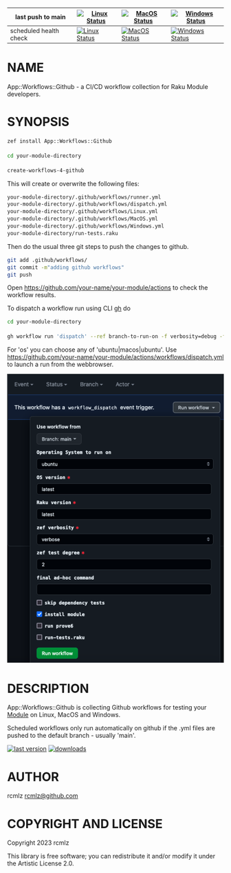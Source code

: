 |last push to main|[![Linux Status](https://github.com/zero-overhead/App-Workflows-Github/actions/workflows/Linux.yml/badge.svg?event=push)](https://github.com/zero-overhead/App-Workflows-Github/actions)|[![MacOS Status](https://github.com/zero-overhead/App-Workflows-Github/actions/workflows/MacOS.yml/badge.svg?event=push)](https://github.com/zero-overhead/App-Workflows-Github/actions)|[![Windows Status](https://github.com/zero-overhead/App-Workflows-Github/actions/workflows/Windows.yml/badge.svg?event=push)](https://github.com/zero-overhead/App-Workflows-Github/actions) |
|---|---|---|---| 
|scheduled health check|[![Linux Status](https://github.com/zero-overhead/App-Workflows-Github/actions/workflows/Linux.yml/badge.svg?event=schedule)](https://github.com/zero-overhead/App-Workflows-Github/actions)|[![MacOS Status](https://github.com/zero-overhead/App-Workflows-Github/actions/workflows/MacOS.yml/badge.svg?event=schedule)](https://github.com/zero-overhead/App-Workflows-Github/actions)|[![Windows Status](https://github.com/zero-overhead/App-Workflows-Github/actions/workflows/Windows.yml/badge.svg?event=schedule)](https://github.com/zero-overhead/App-Workflows-Github/actions)| 

NAME
====

App::Workflows::Github - a CI/CD workflow collection for Raku Module developers.

SYNOPSIS
========

```bash
zef install App::Workflows::Github

cd your-module-directory

create-workflows-4-github
```

This will create or overwrite the following files:

```bash
your-module-directory/.github/workflows/runner.yml
your-module-directory/.github/workflows/dispatch.yml
your-module-directory/.github/workflows/Linux.yml
your-module-directory/.github/workflows/MacOS.yml
your-module-directory/.github/workflows/Windows.yml
your-module-directory/run-tests.raku
```

Then do the usual three git steps to push the changes to github.

```bash
git add .github/workflows/
git commit -m"adding github workflows"
git push
```

Open https://github.com/your-name/your-module/actions to check the workflow results.

To dispatch a workflow run using CLI [gh](https://cli.github.com/manual/) do

```bash
cd your-module-directory

gh workflow run 'dispatch' --ref branch-to-run-on -f verbosity=debug -f os=windows -f run_prove6=true -f install_module=true -f skip_deps_tests=false
```

For 'os' you can choose any of 'ubuntu|macos|ubuntu'. Use https://github.com/your-name/your-module/actions/workflows/dispatch.yml to launch a run from the webbrowser.

![screenshot of dispatch menu](https://github.com/zero-overhead/App-Workflows-Github/blob/main/resources/dispatch-screenshot.png?raw=true)

DESCRIPTION
===========

App::Workflows::Github is collecting Github workflows for testing your [Module](https://raku.land) on Linux, MacOS and Windows.

Scheduled workflows only run automatically on github if the .yml files are pushed to the default branch - usually 'main'.

[![last version](https://raku.land/zef:zero-overhead/App::Workflows::Github/badges/version)](https://raku.land/zef:zero-overhead/App::Workflows::Github/badges) [![downloads](https://raku.land/zef:zero-overhead/App::Workflows::Github/badges/downloads)](https://raku.land/zef:zero-overhead/App::Workflows::Github/badges)

AUTHOR
======

rcmlz <rcmlz@github.com>

COPYRIGHT AND LICENSE
=====================

Copyright 2023 rcmlz

This library is free software; you can redistribute it and/or modify it under the Artistic License 2.0.

